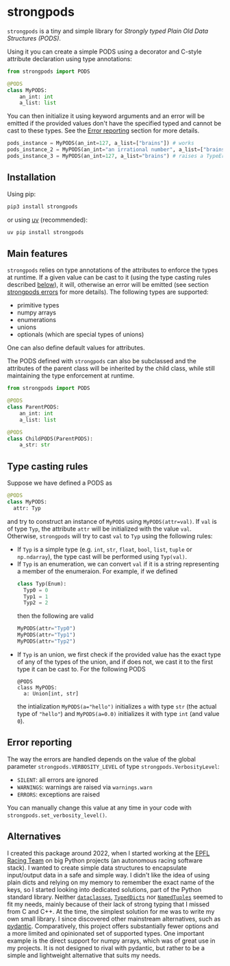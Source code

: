 # strongpods

`strongpods` is a tiny and simple library for _Strongly typed Plain Old Data Structures (PODS)_.

Using it you can create a simple PODS using a decorator and C-style attribute declaration using type annotations:

```python
from strongpods import PODS

@PODS
class MyPODS:
    an_int: int
    a_list: list
```

You can then initialize it using keyword arguments and an error will be emitted if the provided values don't have the specified typed and cannot be cast to these types.
See the [Error reporting](#error-reporting) section for more details.

```python
pods_instance = MyPODS(an_int=127, a_list=["brains"]) # works
pods_instance_2 = MyPODS(an_int="an irrational number", a_list=["brains"]) # raises a TypeError because "an irrational number" cannot be converted to an int
pods_instance_3 = MyPODS(an_int=127, a_list="brains") # raises a TypeError because "brains" cannot be converted to a list
```

## Installation

Using pip:

```bash
pip3 install strongpods
```

or using [uv](https://docs.astral.sh/uv/) (recommended):

```bash
uv pip install strongpods
```

## Main features

`strongpods` relies on type annotations of the attributes to enforce the types at runtime.
If a given value can be cast to it (using the type casting rules described [below](#type-casting-rules)), it will, otherwise an error will be emitted (see section [strongpods errors](#strongpods-errors) for more details).
The following types are supported:

- primitive types
- numpy arrays
- enumerations
- unions
- optionals (which are special types of unions)

One can also define default values for attributes.

The PODS defined with `strongpods` can also be subclassed and the attributes of the parent class will be inherited by the child class, while still maintaining the type enforcement at runtime.

```python
from strongpods import PODS

@PODS
class ParentPODS:
    an_int: int
    a_list: list

@PODS
class ChildPODS(ParentPODS):
    a_str: str
```

## Type casting rules

Suppose we have defined a PODS as

```python
@PODS
class MyPODS:
  attr: Typ
```

and try to construct an instance of `MyPODS` using `MyPODS(attr=val)`.
If `val` is of type `Typ`, the attribute `attr` will be initialized with the value `val`.
Otherwise, `strongpods` will try to cast `val` to `Typ` using the following rules:

- If `Typ` is a simple type (e.g. `int`, `str`, `float`, `bool`, `list`, `tuple` or `np.ndarray`), the type cast will be performed using `Typ(val)`.
- If `Typ` is an enumeration, we can convert `val` if it is a string representing a member of the enumeraion. For example, if we defined
  ```python
  class Typ(Enum):
    Typ0 = 0
    Typ1 = 1
    Typ2 = 2
  ```
  then the following are valid
  ```python
  MyPODS(attr="Typ0")
  MyPODS(attr="Typ1")
  MyPODS(attr="Typ2")
  ```
- If `Typ` is an union, we first check if the provided value has the exact type of any of the types of the union, and if does not, we cast it to the first type it can be cast to.
  For the following PODS
  ```
  @PODS
  class MyPODS:
    a: Union[int, str]
  ```
  the intialization `MyPODS(a="hello")` initializes `a` with type `str` (the actual type of `"hello"`) and `MyPODS(a=0.0)` initializes it with type `int` (and value `0`).

## Error reporting

The way the errors are handled depends on the value of the global parameter
`strongpods.VERBOSITY_LEVEL` of type `strongpods.VerbosityLevel`:

- `SILENT`: all errors are ignored
- `WARNINGS`: warnings are raised via `warnings.warn`
- `ERRORS`: exceptions are raised

You can manually change this value at any time in your code with
`strongpods.set_verbosity_level()`.

## Alternatives

I created this package around 2022, when I started working at the [EPFL Racing Team](https://epflracingteam.ch/en/) on big Python projects (an autonomous racing software stack).
I wanted to create simple data structures to encapsulate input/output data in a safe and simple way. I didn't like the idea of using plain dicts and relying on my
memory to remember the exact name of the keys, so I started looking into dedicated solutions, part of the Python standard library. Neither
[`dataclasses`](https://docs.python.org/3/library/dataclasses.html#module-dataclasses), [`TypedDicts`](https://docs.python.org/3/library/typing.html#typing.TypedDict)
nor [`NamedTuples`](https://docs.python.org/3/library/typing.html#typing.NamedTuple) seemed to fit my needs, mainly because of their lack of strong typing that I missed
from C and C++.
At the time, the simplest solution for me was to write my own small library. I since discovered other mainstream alternatives, such as
[pydantic](https://docs.pydantic.dev/latest/). Comparatively, this project offers substantially fewer options and a more limited and opinionated set of supported types.
One important example is the direct support for numpy arrays, which was of great use in my projects.
It is not designed to rival with pydantic, but rather to be a simple and lightweight alternative that suits my needs.
